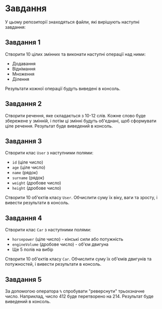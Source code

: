 # Завдання

У цьому репозиторії знаходяться файли, які вирішують наступні завдання:

## Завдання 1

Створити 10 цілих змінних та виконати наступні операції над ними:
- Додавання
- Віднімання
- Множення
- Ділення

Результати кожної операції будуть виведені в консоль.

## Завдання 2

Створити речення, яке складається з 10-12 слів. Кожне слово буде збережене у змінній, і потім ці змінні будуть об'єднані, щоб сформувати ціле речення. Результат буде виведений в консоль.

## Завдання 3

Створити клас `User` з наступними полями:
- `id` (ціле число)
- `age` (ціле число)
- `name` (рядок)
- `surname` (рядок)
- `weight` (дробове число)
- `height` (дробове число)

Створити 10 об'єктів класу `User`. Обчислити суму їх віку, ваги та зросту, і вивести результати в консоль.

## Завдання 4

Створити клас `Car` з наступними полями:
- `horsepower` (ціле число) - кінські сили або потужність
- `engineVolume` (дробове число) - об'єм двигуна
- Ще 5 полів на вибір

Створити 10 об'єктів класу `Car`. Обчислити суму їх об'ємів двигунів та потужностей, і вивести результати в консоль.

## Завдання 5

За допомогою оператора `%` спробувати "реверснути" трьохзначне число. Наприклад, число 412 буде перетворено на 214. Результат буде виведений в консоль.
